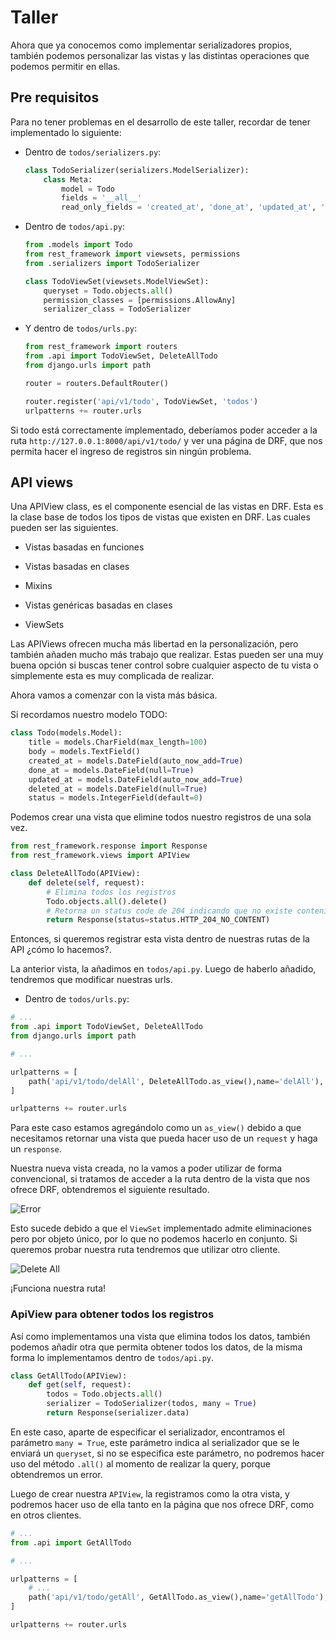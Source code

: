 # Taller

Ahora que ya conocemos como implementar serializadores propios, también podemos personalizar las vistas y las distintas operaciones que podemos permitir en ellas.

## Pre requisitos

Para no tener problemas en el desarrollo de este taller, recordar de tener implementado lo siguiente:

-   Dentro de `todos/serializers.py`:
    
    ```py
    class TodoSerializer(serializers.ModelSerializer):
        class Meta:
            model = Todo
            fields = '__all__'
            read_only_fields = 'created_at', 'done_at', 'updated_at', 'deleted_at'
    ```
    
-   Dentro de `todos/api.py`:
    
    ```py
    from .models import Todo
    from rest_framework import viewsets, permissions
    from .serializers import TodoSerializer
    
    class TodoViewSet(viewsets.ModelViewSet):
        queryset = Todo.objects.all()
        permission_classes = [permissions.AllowAny]
        serializer_class = TodoSerializer
    ```
    
-   Y dentro de `todos/urls.py`:
    
    ```py
    from rest_framework import routers
    from .api import TodoViewSet, DeleteAllTodo
    from django.urls import path
    
    router = routers.DefaultRouter()
    
    router.register('api/v1/todo', TodoViewSet, 'todos')
    urlpatterns += router.urls
    ```
    

Si todo está correctamente implementado, deberíamos poder acceder a la ruta `http://127.0.0.1:8000/api/v1/todo/` y ver una página de DRF, que nos permita hacer el ingreso de registros sin ningún problema.

## API views

Una APIView class, es el componente esencial de las vistas en DRF. Esta es la clase base de todos los tipos de vistas que existen en DRF. Las cuales pueden ser las siguientes.

-   Vistas basadas en funciones
    
-   Vistas basadas en clases
    
-   Mixins
    
-   Vistas genéricas basadas en clases
    
-   ViewSets
    

Las APIViews ofrecen mucha más libertad en la personalización, pero también añaden mucho más trabajo que realizar. Estas pueden ser una muy buena opción si buscas tener control sobre cualquier aspecto de tu vista o simplemente esta es muy complicada de realizar.

Ahora vamos a comenzar con la vista más básica.

Si recordamos nuestro modelo TODO:

```py
class Todo(models.Model):
    title = models.CharField(max_length=100)
    body = models.TextField()
    created_at = models.DateField(auto_now_add=True)
    done_at = models.DateField(null=True)
    updated_at = models.DateField(auto_now_add=True)
    deleted_at = models.DateField(null=True)
    status = models.IntegerField(default=0)
```

Podemos crear una vista que elimine todos nuestro registros de una sola vez.

```py
from rest_framework.response import Response
from rest_framework.views import APIView

class DeleteAllTodo(APIView):
    def delete(self, request):
        # Elimina todos los registros
        Todo.objects.all().delete()
        # Retorna un status code de 204 indicando que no existe contenido dentro de nuestra base de datos
        return Response(status=status.HTTP_204_NO_CONTENT)
```

Entonces, si queremos registrar esta vista dentro de nuestras rutas de la API ¿cómo lo hacemos?.

La anterior vista, la añadimos en `todos/api.py`. Luego de haberlo añadido, tendremos que modificar nuestras urls.

-   Dentro de `todos/urls.py`:

```py
# ...
from .api import TodoViewSet, DeleteAllTodo
from django.urls import path

# ...

urlpatterns = [
    path('api/v1/todo/delAll', DeleteAllTodo.as_view(),name='delAll'),  
]

urlpatterns += router.urls
```

Para este caso estamos agregándolo como un `as_view()` debido a que necesitamos retornar una vista que pueda hacer uso de un `request` y haga un `response`.

Nuestra nueva vista creada, no la vamos a poder utilizar de forma convencional, si tratamos de acceder a la ruta dentro de la vista que nos ofrece DRF, obtendremos el siguiente resultado.

![Error](https://photos.silabuz.com/uploads/big/18e32605bbd90c56378f28c81e5501d1.PNG)

Esto sucede debido a que el `ViewSet` implementado admite eliminaciones pero por objeto único, por lo que no podemos hacerlo en conjunto. Si queremos probar nuestra ruta tendremos que utilizar otro cliente.

![Delete All](https://photos.silabuz.com/uploads/big/a335ffb6dbdd6c988184b860f011362c.PNG)

¡Funciona nuestra ruta!

### ApiView para obtener todos los registros

Así como implementamos una vista que elimina todos los datos, también podemos añadir otra que permita obtener todos los datos, de la misma forma lo implementamos dentro de `todos/api.py`.

```py
class GetAllTodo(APIView):
    def get(self, request):
        todos = Todo.objects.all()
        serializer = TodoSerializer(todos, many = True)
        return Response(serializer.data)
```

En este caso, aparte de especificar el serializador, encontramos el parámetro `many = True`, este parámetro indica al serializador que se le enviará un `queryset`, si no se especifica este parámetro, no podremos hacer uso del método `.all()` al momento de realizar la query, porque obtendremos un error.

Luego de crear nuestra `APIView`, la registramos como la otra vista, y podremos hacer uso de ella tanto en la página que nos ofrece DRF, como en otros clientes.

```py
# ...
from .api import GetAllTodo

# ...

urlpatterns = [
    # ... 
    path('api/v1/todo/getAll', GetAllTodo.as_view(),name='getAllTodo'),
]

urlpatterns += router.urls
```